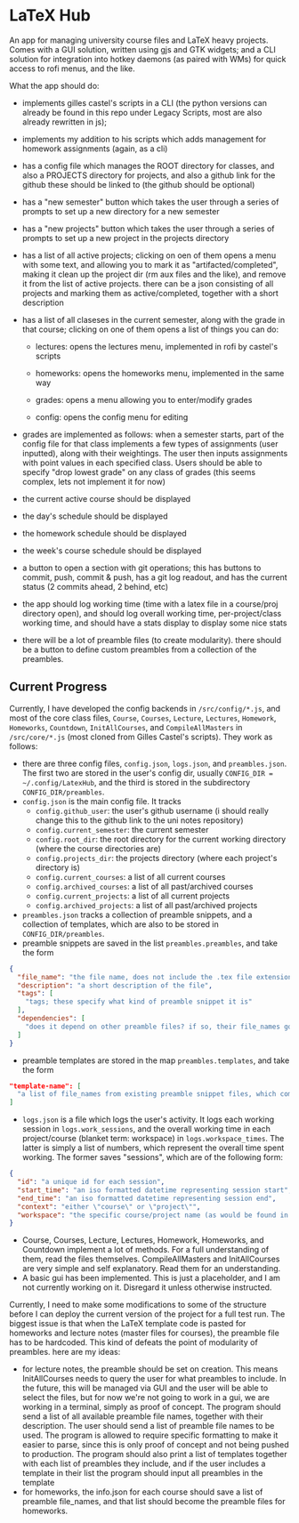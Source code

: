 # LaTeX Hub
An app for managing university course files and LaTeX heavy projects. Comes with a GUI solution, written using gjs and GTK widgets; and a CLI solution
for integration into hotkey daemons (as paired with WMs) for quick access to rofi menus, and the like.

What the app should do:

- implements gilles castel's scripts in a CLI (the python versions can already be found in this repo under Legacy Scripts, most are also already rewritten in js);

- implements my addition to his scripts which adds management for homework assignments (again, as a cli)

- has a config file which manages the ROOT directory for classes, and also a PROJECTS directory for projects, and also a github link for the github these should be linked to (the github should be optional)

- has a "new semester" button which takes the user through a series of prompts to set up a new directory for a new semester

- has a "new projects" button which takes the user through a series of prompts to set up a new project in the projects directory

- has a list of all active projects; clicking on oen of them opens a menu with some text, and allowing you to mark it as "artifacted/completed", making it clean up the project dir (rm aux files and the like), and remove it from the list of active projects. there can be a json consisting of all projects and marking them as active/completed, together with a short description

- has a list of all claseses in the current semester, along with the grade in that course; clicking on one of them opens a list of things you can do:

    - lectures: opens the lectures menu, implemented in rofi by castel's scripts

    - homeworks: opens the homeworks menu, implemented in the same way

    - grades: opens a menu allowing you to enter/modify grades

    - config: opens the config menu for editing

- grades are implemented as follows: when a semester starts, part of the config file for that class implements a few types of assignments (user inputted), along with their weightings. The user then inputs assignments with point values in each specified class. Users should be able to specify "drop lowest grade" on any class of grades (this seems complex, lets not implement it for now)

- the current active course should be displayed

- the day's schedule should be displayed

- the homework schedule should be displayed

- the week's course schedule should be displayed

- a button to open a section with git operations; this has buttons to commit, push, commit & push, has a git log readout, and has the current status (2 commits ahead, 2 behind, etc)

- the app should log working time (time with a latex file in a course/proj directory open), and should log overall working time, per-project/class working time, and should have a stats display to display some nice stats

- there will be a lot of preamble files (to create modularity). there should be a button to define custom preambles from a collection of the preambles. 

## Current Progress

Currently, I have developed the config backends in `/src/config/*.js`, and most of the core class files, `Course`, `Courses`, `Lecture`, `Lectures`, `Homework`, `Homeworks`, `Countdown`, `InitAllCourses`, and `CompileAllMasters` in `/src/core/*.js` (most cloned from Gilles Castel's scripts). They work as follows:
- there are three config files, `config.json`, `logs.json`, and `preambles.json`. The first two are stored in the user's config dir, usually `CONFIG_DIR = ~/.config/LatexHub`, and the third is stored in the subdirectory `CONFIG_DIR/preambles`.
- `config.json` is the main config file. It tracks
  - `config.github_user`: the user's github username (i should really change this to the github link to the uni notes repository)
  - `config.current_semester`: the current semester
  - `config.root_dir`: the root directory for the current working directory (where the course directories are)
  - `config.projects_dir`: the projects directory (where each project's directory is)
  - `config.current_courses`: a list of all current courses
  - `config.archived_courses`: a list of all past/archived courses
  - `config.current_projects`: a list of all current projects
  - `config.archived_projects`: a list of all past/archived projects
- `preambles.json` tracks a collection of preamble snippets, and a collection of templates, which are also to be stored in `CONFIG_DIR/preambles`.
- preamble snippets are saved in the list `preambles.preambles`, and take the form
```json
{
  "file_name": "the file name, does not include the .tex file extension",
  "description": "a short description of the file",
  "tags": [
    "tags; these specify what kind of preamble snippet it is"
  ],
  "dependencies": [
    "does it depend on other preamble files? if so, their file_names go here"
  ]
}
```
- preamble templates are stored in the map `preambles.templates`, and take the form
```json
"template-name": [
  "a list of file_names from existing preamble snippet files, which combine to form the template"
]
```
- `logs.json` is a file which logs the user's activity. It logs each working session in `logs.work_sessions`, and the overall working time in each project/course (blanket term: workspace) in `logs.workspace_times`. The latter is simply a list of numbers, which represent the overall time spent working. The former saves "sessions", which are of the following form:
```json
{
  "id": "a unique id for each session",
  "start_time": "an iso formatted datetime representing session start",
  "end_time": "an iso formatted datetime representing session end",
  "context": "either \"course\" or \"project\"",
  "workspace": "the specific course/project name (as would be found in config.current_projects/courses) that was worked on"
}
```
- Course, Courses, Lecture, Lectures, Homework, Homeworks, and Countdown implement a lot of methods. For a full understanding of them, read the files themselves. CompileAllMasters and InitAllCourses are very simple and self explanatory. Read them for an understanding.
- A basic gui has been implemented. This is just a placeholder, and I am not currently working on it. Disregard it unless otherwise instructed.

Currently, I need to make some modifications to some of the structure before I can deploy the current version of the project for a full test run. The biggest issue is that when the LaTeX template code is pasted for homeworks and lecture notes (master files for courses), the preamble file has to be hardcoded. This kind of defeats the point of modularity of preambles. here are my ideas:
- for lecture notes, the preamble should be set on creation. This means InitAllCourses needs to query the user for what preambles to include. In the future, this will be managed via GUI and the user will be able to select the files, but for now we're not going to work in a gui, we are working in a terminal, simply as proof of concept. The program should send a list of all available preamble file names, together with their description. The user should send a list of preamble file names to be used. The program is allowed to require specific formatting to make it easier to parse, since this is only proof of concept and not being pushed to production. The program should also print a list of templates together with each list of preambles they include, and if the user includes a template in their list the program should input all preambles in the template
- for homeworks, the info.json for each course should save a list of preamble file_names, and that list should become the preamble files for homeworks.